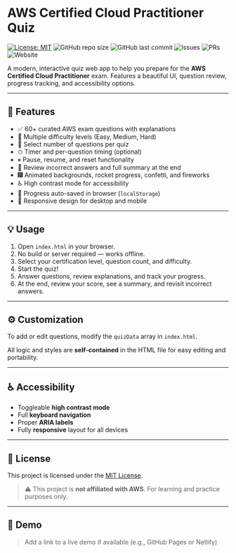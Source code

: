 # AWS Certified Cloud Practitioner Quiz

[![License: MIT](https://img.shields.io/badge/License-MIT-blue.svg)](LICENSE)
![GitHub repo size](https://img.shields.io/github/repo-size/your-username/aws-cloud-practitioner-quiz)
![GitHub last commit](https://img.shields.io/github/last-commit/your-username/aws-cloud-practitioner-quiz)
![Issues](https://img.shields.io/github/issues/your-username/aws-cloud-practitioner-quiz)
![PRs](https://img.shields.io/github/issues-pr/your-username/aws-cloud-practitioner-quiz)
![Website](https://img.shields.io/website?url=https%3A%2F%2Fyour-demo-site.com)

A modern, interactive quiz web app to help you prepare for the **AWS Certified Cloud Practitioner** exam. Features a beautiful UI, question review, progress tracking, and accessibility options.

---

## 🚀 Features

- ✅ 60+ curated AWS exam questions with explanations  
- 🎯 Multiple difficulty levels (Easy, Medium, Hard)  
- 🔢 Select number of questions per quiz  
- ⏱ Timer and per-question timing (optional)  
- ⏸ Pause, resume, and reset functionality  
- 🧠 Review incorrect answers and full summary at the end  
- 🎆 Animated backgrounds, rocket progress, confetti, and fireworks  
- ♿ High contrast mode for accessibility  
- 💾 Progress auto-saved in browser (`localStorage`)  
- 📱 Responsive design for desktop and mobile  

---

## 💡 Usage

1. Open `index.html` in your browser.  
2. No build or server required — works offline.  
3. Select your certification level, question count, and difficulty.  
4. Start the quiz!  
5. Answer questions, review explanations, and track your progress.  
6. At the end, review your score, see a summary, and revisit incorrect answers.

---

## ⚙️ Customization

To add or edit questions, modify the `quizData` array in `index.html`.

All logic and styles are **self-contained** in the HTML file for easy editing and portability.

---

## ♿ Accessibility

- Toggleable **high contrast mode**
- Full **keyboard navigation**
- Proper **ARIA labels**
- Fully **responsive** layout for all devices

---

## 📄 License

This project is licensed under the [MIT License](LICENSE).

> ⚠️ This project is **not affiliated with AWS**. For learning and practice purposes only.

---

## 🔗 Demo

> Add a link to a live demo if available (e.g., GitHub Pages or Netlify)




